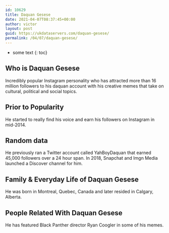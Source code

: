 ```yaml
---
id: 10629
title: Daquan Gesese
date: 2021-04-07T08:37:45+00:00
author: victor
layout: post
guid: https://ukdataservers.com/daquan-gesese/
permalink: /04/07/daquan-gesese/
---
```


* some text
{: toc}


## Who is Daquan Gesese



Incredibly popular Instagram personality who has attracted more than 16 million followers to his daquan account with his creative memes that take on cultural, political and social topics.

                
                
                
## Prior to Popularity



He started to really find his voice and earn his followers on Instagram in mid-2014.

                
                
                
## Random data



He previously ran a Twitter account called YahBoyDaquan that earned 45,000 followers over a 24 hour span. In 2018, Snapchat and Imgn Media launched a Discover channel for him. 

                
                
                
## Family & Everyday Life of Daquan Gesese



He was born in Montreal, Quebec, Canada and later resided in Calgary, Alberta.

                
                
                
## People Related With Daquan Gesese



He has featured Black Panther director Ryan Coogler in some of his memes.

                
              
            
          
          
          